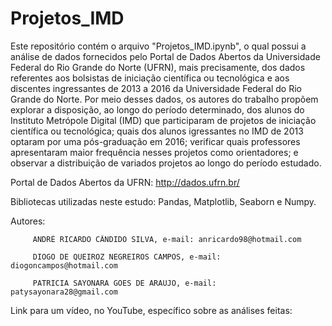 # Projetos_IMD

Este repositório contém o arquivo "Projetos_IMD.ipynb", o qual possui a análise de dados fornecidos pelo Portal de Dados Abertos da Universidade Federal do Rio Grande do Norte (UFRN), mais precisamente, dos dados referentes aos bolsistas de iniciação científica ou tecnológica e aos discentes ingressantes de 2013 a 2016 da Universidade Federal do Rio Grande do Norte. Por meio desses dados, os autores do trabalho propõem explorar a disposição, ao longo do período determinado, dos alunos do Instituto Metrópole Digital (IMD) que participaram de projetos de iniciação científica ou tecnológica; quais dos alunos igressantes no IMD de 2013 optaram por uma pós-graduação em 2016; verificar quais professores apresentaram maior frequência nesses projetos como orientadores; e observar a distribuição de variados projetos ao longo do período estudado.

Portal de Dados Abertos da UFRN: http://dados.ufrn.br/

Bibliotecas utilizadas neste estudo: Pandas, Matplotlib, Seaborn e Numpy.

Autores: 
         
         ANDRÉ RICARDO CÂNDIDO SILVA, e-mail: anricardo98@hotmail.com

         DIOGO DE QUEIROZ NEGREIROS CAMPOS, e-mail: diogoncampos@hotmail.com
         
         PATRICIA SAYONARA GOES DE ARAUJO, e-mail: patysayonara28@gmail.com
      
      
Link para um vídeo, no YouTube, específico sobre as análises feitas: 

